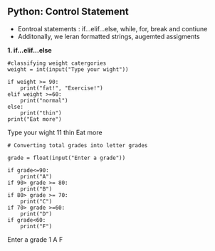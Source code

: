 ## Python: Control Statement
- Eontroal statements : if...elif...else, while, for, break and contiune
- Additonally, we leran formatted strings, augemted assigments

__1. if...elif...else__

```
#classifying weight catergories
weight = int(input("Type your wight"))

if weight >= 90:
    print("fat!", "Exercise!")
elif weight >=60:
    print("normal")
else:
    print("thin")
print("Eat more")
```
Type your wight 11
thin
Eat more

```
# Converting total grades into letter grades

grade = float(input("Enter a grade"))

if grade<=90:
    print("A")
if 90> grade >= 80:
    print("B")
if 80> grade >= 70:
    print("C")
if 70> grade >=60:
    print("D")
if grade<60:
    print("F")
```
Enter a grade 1
A
F
